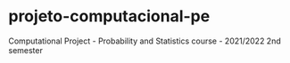 # projeto-computacional-pe
Computational Project - Probability and Statistics course - 2021/2022 2nd semester
